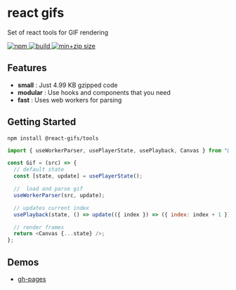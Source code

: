 # react gifs

Set of react tools for GIF rendering

<a href="https://npmjs.org/package/@react-gifs/tools">
  <img alt="npm" src="https://img.shields.io/npm/v/@react-gifs/tools.svg" />
</a>
<a href="https://github.com/jeetiss/react-gifs/actions/workflows/ci.yml">
  <img alt="build" src="https://img.shields.io/github/workflow/status/jeetiss/react-gifs/Run%20Tests%20&%20Linters/main.svg" />
</a>
<a href="https://npmjs.org/package/@react-gifs/tools">
  <img alt="min+zip size" src="https://badgen.net/bundlephobia/minzip/@react-gifs/tools" />
</a>

## Features

- __small__ : Just 4.99 KB gzipped code
- __modular__ : Use hooks and components that you need
- __fast__ : Uses web workers for parsing

## Getting Started

```
npm install @react-gifs/tools
```

```js
import { useWorkerParser, usePlayerState, usePlayback, Canvas } from "@react-gifs/tools";

const Gif = (src) => {
  // default state
  const [state, update] = usePlayerState();

  //  load and parse gif
  useWorkerParser(src, update);

  // updates current index
  usePlayback(state, () => update(({ index }) => ({ index: index + 1 })));

  // render frames
  return <Canvas {...state} />;
};
```

## Demos

- [gh-pages](https://jeetiss.github.io/react-gifs/)
